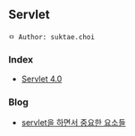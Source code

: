 ## Servlet

```
ㅁ Author: suktae.choi
```

### Index

- [Servlet 4.0](<https://javaee.github.io/servlet-spec/downloads/servlet-4.0/servlet-4_0_FINAL.pdf>)

### Blog

- [servlet을 하면서 중요한 요소들](http://yellowh.tistory.com/99)
